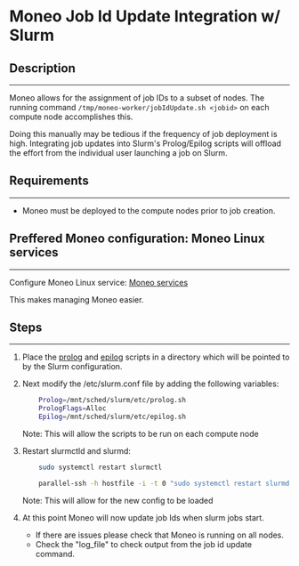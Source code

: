 # Moneo Job Id Update Integration w/ Slurm #

## Description ##

-----
Moneo allows for the assignment of job IDs to a subset of nodes. The running command ```/tmp/moneo-worker/jobIdUpdate.sh <jobid>``` on each compute node accomplishes this.

Doing this manually may be tedious if the frequency of job deployment is high. Integrating job updates into Slurm's Prolog/Epilog scripts will offload the effort from the individual user launching a job on Slurm.

## Requirements ##

-----

- Moneo must be deployed to the compute nodes prior to job creation.

## Preffered Moneo configuration: Moneo Linux services ##

-----
Configure Moneo Linux service: [Moneo services](../../linux_service/README.md)

This makes managing Moneo easier.

## Steps ##

-----

1. Place the [prolog](./prologMoneo.sh) and [epilog](./epilogMoneo.sh) scripts in a directory which will be pointed to by the Slurm configuration.

2. Next modify the /etc/slurm.conf file by adding the following variables:

    ``` Bash
        Prolog=/mnt/sched/slurm/etc/prolog.sh
        PrologFlags=Alloc
        Epilog=/mnt/sched/slurm/etc/epilog.sh
    ```

    Note:  This will allow the scripts to be run on each compute node

3. Restart slurmctld and slurmd:

    ``` Bash
        sudo systemctl restart slurmctl
    ```

    ``` Bash
        parallel-ssh -h hostfile -i -t 0 "sudo systemctl restart slurmd"
    ```

    Note: This will allow for the new config to be loaded

4. At this point Moneo will now update job Ids when slurm jobs start.

    - If there are issues please check that Moneo is running on all nodes.
    - Check the "log_file" to check output from the job id update command.
